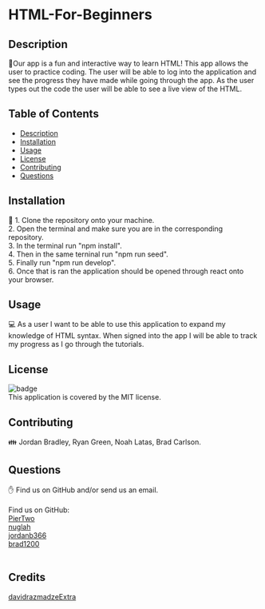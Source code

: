 # HTML-For-Beginners

## Description
👋Our app is a fun and interactive way to learn HTML! This app allows the user to practice coding. The user will be able to log into the application and see the progress they have made while going through the app. As the user types out the code the user will be able to see a live view of the HTML.

## Table of Contents
- [Description](#description)
- [Installation](#installation)
- [Usage](#usage)
- [License](#license)
- [Contributing](#contributing)
- [Questions](#questions)

## Installation
💾  1. Clone the repository onto your machine. <br />
    2. Open the terminal and make sure you are in the corresponding repository. <br />
    3. In the terminal run "npm install". <br />
    4. Then in the same terninal run "npm run seed". <br />
    5. Finally run "npm run develop". <br />
    6. Once that is ran the application should be opened through react onto your browser.

## Usage
💻 As a user I want to be able to use this application to expand my knowledge of HTML syntax. When signed into the app I will be able to track my progress as I go through the tutorials. 

## License
![badge](https://img.shields.io/badge/license-MIT-brightgreen)
<br />
This application is covered by the MIT license.
<!-- this can be changed, this is from old project just brought in to fill the area -->

## Contributing
👪 Jordan Bradley, Ryan Green, Noah Latas, Brad Carlson.

## Questions
✋ Find us on GitHub and/or send us an email.<br />
<br />
Find us on GitHub: <br />
[PierTwo](https://github.com/PierTwo) <br />
[nuglah](https://github.com/nuglah) <br />
[jordanb366](https://github.com/jordanb366) <br />
[brad1200](https://github.com/brad1200)<br />
<br />

## Credits
[davidrazmadzeExtra](https://github.com/davidrazmadzeExtra/Multiple_Choice_Quiz_ReactJS)
